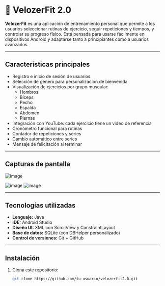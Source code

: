 # 💪 VelozerFit 2.0

**VelozerFit** es una aplicación de entrenamiento personal que permite a los usuarios seleccionar rutinas de ejercicio, seguir repeticiones y tiempos, y controlar su progreso físico. Está pensada para usarse fácilmente en dispositivos Android y adaptarse tanto a principiantes como a usuarios avanzados.

---

## Características principales

- Registro e inicio de sesión de usuarios
- Selección de género para personalización de bienvenida
- Visualización de ejercicios por grupo muscular:
  - Hombros
  - Bíceps
  - Pecho
  - Espalda
  - Abdomen
  - Piernas
- Integración con YouTube: cada ejercicio tiene un video de referencia
- Cronómetro funcional para rutinas
- Contador de repeticiones y series
- Cambio automático entre series
- Mensaje de felicitación al terminar

---

##  Capturas de pantalla
![image](https://github.com/user-attachments/assets/bb1b6c1f-088b-4e0e-ab51-fa77b37341a2)

![image](https://github.com/user-attachments/assets/869dd7a5-9068-4da1-a633-ed388f8f3c81)
![image](https://github.com/user-attachments/assets/e281eefd-528b-487d-ae45-27e833ab280c)




---

##  Tecnologías utilizadas

- **Lenguaje:** Java
- **IDE:** Android Studio
- **Diseño UI:** XML con ScrollView y ConstraintLayout
- **Base de datos:** SQLite (con DBHelper personalizado)
- **Control de versiones:** Git + GitHub

---

##  Instalación

1. Clona este repositorio:
   ```bash
   git clone https://github.com/tu-usuario/velozerfit2.0.git
